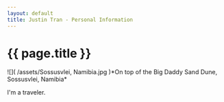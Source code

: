 ```yaml
---
layout: default
title: Justin Tran - Personal Information
---
```

<h1>{{ page.title }}</h1>
![]( /assets/Sossusvlei, Namibia.jpg )*On top of the Big Daddy Sand Dune, Sossusvlei, Namibia*
<p>I'm a traveler.</p>
